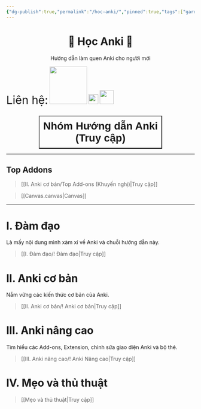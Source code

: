 ```yaml
---
{"dg-publish":true,"permalink":"/hoc-anki/","pinned":true,"tags":["gardenEntry"],"noteIcon":2}
---
```


# <center>🌟 **Học Anki** 🌟</center>
<center>Hướng dẫn làm quen Anki cho người mới</center>

<span style="font-size: 30px;">Liên hệ:</span> [<img  src="https://i.imgur.com/CZ7hhJg.png" width="100">](https://www.facebook.com/tui.la.phuc747)  [<img  src="https://i.imgur.com/HNBJNZE.png" width="26">](https://zalo.me/346598402) [<img  src="https://i.imgur.com/9PROKnb.png" width="37">](https://t.me/lehoangphuc747)

<div style="display: flex; justify-content: center; cursor: pointer;">
<a href="https://www.facebook.com/groups/ankikhoa2/" target="_blank">
<button style=" font-size: 28px; padding: 10px; height: fit-content; margin-top: 10px; background: var(--text-accent); font-weight: 600; color: var(--text-on-accent); "> Nhóm Hướng dẫn Anki <br>(Truy cập) </button> 
</a>
</div>


___

## Top Addons
> [[II. Anki cơ bản/Top Add-ons (Khuyến nghị)\|Truy cập]]

> [[Canvas.canvas|Canvas]]
___



# I. Đàm đạo
Là mấy nội dung mình xàm xí về Anki và chuỗi hướng dẫn này.
> [[I. Đàm đạo/! Đàm đạo\|Truy cập]]

# II. Anki cơ bản
Nắm vững các kiến thức cơ bản của Anki.
> [[II. Anki cơ bản/! Anki cơ bản\|Truy cập]]

# III. Anki nâng cao
Tìm hiểu các Add-ons, Extension, chỉnh sửa giao diện Anki và bộ thẻ.
> [[III. Anki nâng cao/! Anki Nâng cao\|Truy cập]]

# IV. Mẹo và thủ thuật
> [[Mẹo và thủ thuật\|Truy cập]]
